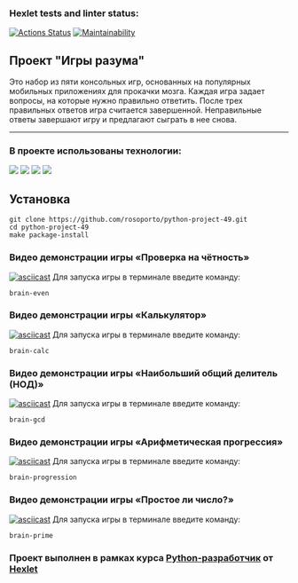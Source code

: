 ### Hexlet tests and linter status:
[![Actions Status](https://github.com/rosoporto/python-project-49/actions/workflows/hexlet-check.yml/badge.svg)](https://github.com/rosoporto/python-project-49/actions) [![Maintainability](https://api.codeclimate.com/v1/badges/314620f7db86e182dcb6/maintainability)](https://codeclimate.com/github/rosoporto/python-project-49/maintainability)


## Проект "Игры разума"
Это набор из пяти консольных игр, основанных на популярных мобильных приложениях для прокачки мозга. Каждая игра задает вопросы, на которые нужно правильно ответить. После трех правильных ответов игра считается завершенной. Неправильные ответы завершают игру и предлагают сыграть в нее снова.
<hr>


### В проекте использованы технологии:
![](https://img.shields.io/badge/language-python-blue)
![](https://img.shields.io/badge/lybrary-prompt-brightgreen)
![](https://img.shields.io/badge/lybrary-random-orange)
![](https://img.shields.io/badge/lybrary-math-ff67b4)


## Установка
```
git clone https://github.com/rosoporto/python-project-49.git
cd python-project-49
make package-install
```


### Видео демонстрации игры «Проверка на чётность»
[![asciicast](https://asciinema.org/a/4nq3t0viFgMHYyJHtSfY8zeBK.svg)](https://asciinema.org/a/4nq3t0viFgMHYyJHtSfY8zeBK)
Для запуска игры в терминале введите команду:
```commandline
brain-even
```


### Видео демонстрации игры «Калькулятор»
[![asciicast](https://asciinema.org/a/636577.svg)](https://asciinema.org/a/636577)
Для запуска игры в терминале введите команду:
```commandline
brain-calc
```


### Видео демонстрации игры «Наибольший общий делитель (НОД)»
[![asciicast](https://asciinema.org/a/636826.svg)](https://asciinema.org/a/636826)
Для запуска игры в терминале введите команду:
```commandline
brain-gcd
```


### Видео демонстрации игры «Арифметическая прогрессия»
[![asciicast](https://asciinema.org/a/636925.svg)](https://asciinema.org/a/636925)
Для запуска игры в терминале введите команду:
```commandline
brain-progression
```


### Видео демонстрации игры «Простое ли число?»
[![asciicast](https://asciinema.org/a/636958.svg)](https://asciinema.org/a/636958)
Для запуска игры в терминале введите команду:
```commandline
brain-prime
```


### Проект выполнен в рамках курса [Python-разработчик](https://ru.hexlet.io/programs/python) от [Hexlet](https://ru.hexlet.io)
